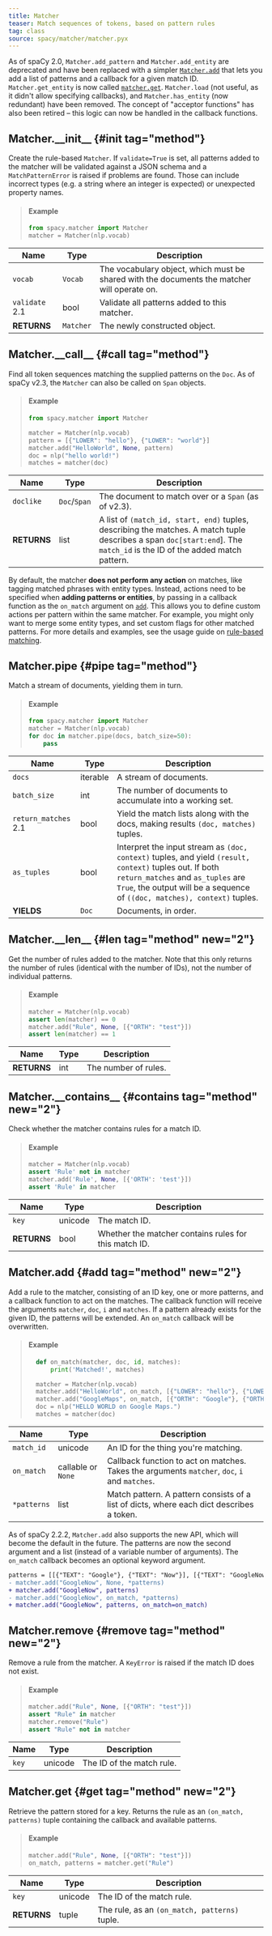 ```yaml
---
title: Matcher
teaser: Match sequences of tokens, based on pattern rules
tag: class
source: spacy/matcher/matcher.pyx
---
```


<Infobox title="Changed in v2.0" variant="warning">

As of spaCy 2.0, `Matcher.add_pattern` and `Matcher.add_entity` are deprecated
and have been replaced with a simpler [`Matcher.add`](/api/matcher#add) that
lets you add a list of patterns and a callback for a given match ID.
`Matcher.get_entity` is now called [`matcher.get`](/api/matcher#get).
`Matcher.load` (not useful, as it didn't allow specifying callbacks), and
`Matcher.has_entity` (now redundant) have been removed. The concept of "acceptor
functions" has also been retired – this logic can now be handled in the callback
functions.

</Infobox>

## Matcher.\_\_init\_\_ {#init tag="method"}

Create the rule-based `Matcher`. If `validate=True` is set, all patterns added
to the matcher will be validated against a JSON schema and a `MatchPatternError`
is raised if problems are found. Those can include incorrect types (e.g. a
string where an integer is expected) or unexpected property names.

> #### Example
>
> ```python
> from spacy.matcher import Matcher
> matcher = Matcher(nlp.vocab)
> ```

| Name                                    | Type      | Description                                                                                 |
| --------------------------------------- | --------- | ------------------------------------------------------------------------------------------- |
| `vocab`                                 | `Vocab`   | The vocabulary object, which must be shared with the documents the matcher will operate on. |
| `validate` <Tag variant="new">2.1</Tag> | bool      | Validate all patterns added to this matcher.                                                |
| **RETURNS**                             | `Matcher` | The newly constructed object.                                                               |

## Matcher.\_\_call\_\_ {#call tag="method"}

Find all token sequences matching the supplied patterns on the `Doc`. As of
spaCy v2.3, the `Matcher` can also be called on `Span` objects.

> #### Example
>
> ```python
> from spacy.matcher import Matcher
>
> matcher = Matcher(nlp.vocab)
> pattern = [{"LOWER": "hello"}, {"LOWER": "world"}]
> matcher.add("HelloWorld", None, pattern)
> doc = nlp("hello world!")
> matches = matcher(doc)
> ```

| Name        | Type         | Description                                                                                                                                                              |
| ----------- | ------------ | ------------------------------------------------------------------------------------------------------------------------------------------------------------------------ |
| `doclike`   | `Doc`/`Span` | The document to match over or a `Span` (as of v2.3).                                                                                                                     |
| **RETURNS** | list         | A list of `(match_id, start, end)` tuples, describing the matches. A match tuple describes a span `doc[start:end`]. The `match_id` is the ID of the added match pattern. |

<Infobox title="Important note" variant="warning">

By default, the matcher **does not perform any action** on matches, like tagging
matched phrases with entity types. Instead, actions need to be specified when
**adding patterns or entities**, by passing in a callback function as the
`on_match` argument on [`add`](/api/matcher#add). This allows you to define
custom actions per pattern within the same matcher. For example, you might only
want to merge some entity types, and set custom flags for other matched
patterns. For more details and examples, see the usage guide on
[rule-based matching](/usage/rule-based-matching).

</Infobox>

## Matcher.pipe {#pipe tag="method"}

Match a stream of documents, yielding them in turn.

> #### Example
>
> ```python
> from spacy.matcher import Matcher
> matcher = Matcher(nlp.vocab)
> for doc in matcher.pipe(docs, batch_size=50):
>     pass
> ```

| Name                                          | Type     | Description                                                                                                                                                                                                                |
| --------------------------------------------- | -------- | -------------------------------------------------------------------------------------------------------------------------------------------------------------------------------------------------------------------------- |
| `docs`                                        | iterable | A stream of documents.                                                                                                                                                                                                     |
| `batch_size`                                  | int      | The number of documents to accumulate into a working set.                                                                                                                                                                  |
| `return_matches` <Tag variant="new">2.1</Tag> | bool     | Yield the match lists along with the docs, making results `(doc, matches)` tuples.                                                                                                                                         |
| `as_tuples`                                   | bool     | Interpret the input stream as `(doc, context)` tuples, and yield `(result, context)` tuples out. If both `return_matches` and `as_tuples` are `True`, the output will be a sequence of `((doc, matches), context)` tuples. |
| **YIELDS**                                    | `Doc`    | Documents, in order.                                                                                                                                                                                                       |

## Matcher.\_\_len\_\_ {#len tag="method" new="2"}

Get the number of rules added to the matcher. Note that this only returns the
number of rules (identical with the number of IDs), not the number of individual
patterns.

> #### Example
>
> ```python
> matcher = Matcher(nlp.vocab)
> assert len(matcher) == 0
> matcher.add("Rule", None, [{"ORTH": "test"}])
> assert len(matcher) == 1
> ```

| Name        | Type | Description          |
| ----------- | ---- | -------------------- |
| **RETURNS** | int  | The number of rules. |

## Matcher.\_\_contains\_\_ {#contains tag="method" new="2"}

Check whether the matcher contains rules for a match ID.

> #### Example
>
> ```python
> matcher = Matcher(nlp.vocab)
> assert 'Rule' not in matcher
> matcher.add('Rule', None, [{'ORTH': 'test'}])
> assert 'Rule' in matcher
> ```

| Name        | Type    | Description                                           |
| ----------- | ------- | ----------------------------------------------------- |
| `key`       | unicode | The match ID.                                         |
| **RETURNS** | bool    | Whether the matcher contains rules for this match ID. |

## Matcher.add {#add tag="method" new="2"}

Add a rule to the matcher, consisting of an ID key, one or more patterns, and a
callback function to act on the matches. The callback function will receive the
arguments `matcher`, `doc`, `i` and `matches`. If a pattern already exists for
the given ID, the patterns will be extended. An `on_match` callback will be
overwritten.

> #### Example
>
> ```python
>   def on_match(matcher, doc, id, matches):
>       print('Matched!', matches)
>
>   matcher = Matcher(nlp.vocab)
>   matcher.add("HelloWorld", on_match, [{"LOWER": "hello"}, {"LOWER": "world"}])
>   matcher.add("GoogleMaps", on_match, [{"ORTH": "Google"}, {"ORTH": "Maps"}])
>   doc = nlp("HELLO WORLD on Google Maps.")
>   matches = matcher(doc)
> ```

| Name        | Type               | Description                                                                                   |
| ----------- | ------------------ | --------------------------------------------------------------------------------------------- |
| `match_id`  | unicode            | An ID for the thing you're matching.                                                          |
| `on_match`  | callable or `None` | Callback function to act on matches. Takes the arguments `matcher`, `doc`, `i` and `matches`. |
| `*patterns` | list               | Match pattern. A pattern consists of a list of dicts, where each dict describes a token.      |

<Infobox title="Changed in v2.2.2" variant="warning">

As of spaCy 2.2.2, `Matcher.add` also supports the new API, which will become
the default in the future. The patterns are now the second argument and a list
(instead of a variable number of arguments). The `on_match` callback becomes an
optional keyword argument.

```diff
patterns = [[{"TEXT": "Google"}, {"TEXT": "Now"}], [{"TEXT": "GoogleNow"}]]
- matcher.add("GoogleNow", None, *patterns)
+ matcher.add("GoogleNow", patterns)
- matcher.add("GoogleNow", on_match, *patterns)
+ matcher.add("GoogleNow", patterns, on_match=on_match)
```

</Infobox>

## Matcher.remove {#remove tag="method" new="2"}

Remove a rule from the matcher. A `KeyError` is raised if the match ID does not
exist.

> #### Example
>
> ```python
> matcher.add("Rule", None, [{"ORTH": "test"}])
> assert "Rule" in matcher
> matcher.remove("Rule")
> assert "Rule" not in matcher
> ```

| Name  | Type    | Description               |
| ----- | ------- | ------------------------- |
| `key` | unicode | The ID of the match rule. |

## Matcher.get {#get tag="method" new="2"}

Retrieve the pattern stored for a key. Returns the rule as an
`(on_match, patterns)` tuple containing the callback and available patterns.

> #### Example
>
> ```python
> matcher.add("Rule", None, [{"ORTH": "test"}])
> on_match, patterns = matcher.get("Rule")
> ```

| Name        | Type    | Description                                   |
| ----------- | ------- | --------------------------------------------- |
| `key`       | unicode | The ID of the match rule.                     |
| **RETURNS** | tuple   | The rule, as an `(on_match, patterns)` tuple. |
